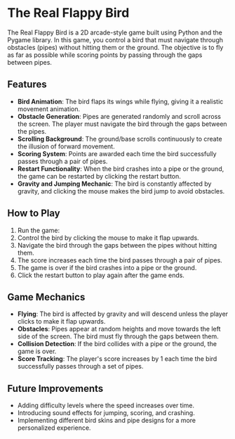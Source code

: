 # The Real Flappy Bird

The Real Flappy Bird is a 2D arcade-style game built using Python and the Pygame library. In this game, you control a bird that must navigate through obstacles (pipes) without hitting them or the ground. The objective is to fly as far as possible while scoring points by passing through the gaps between pipes.

## Features
- **Bird Animation**: The bird flaps its wings while flying, giving it a realistic movement animation.
- **Obstacle Generation**: Pipes are generated randomly and scroll across the screen. The player must navigate the bird through the gaps between the pipes.
- **Scrolling Background**: The ground/base scrolls continuously to create the illusion of forward movement.
- **Scoring System**: Points are awarded each time the bird successfully passes through a pair of pipes.
- **Restart Functionality**: When the bird crashes into a pipe or the ground, the game can be restarted by clicking the restart button.
- **Gravity and Jumping Mechanic**: The bird is constantly affected by gravity, and clicking the mouse makes the bird jump to avoid obstacles.

## How to Play
1. Run the game:
2. Control the bird by clicking the mouse to make it flap upwards.
3. Navigate the bird through the gaps between the pipes without hitting them.
4. The score increases each time the bird passes through a pair of pipes.
5. The game is over if the bird crashes into a pipe or the ground.
6. Click the restart button to play again after the game ends.

## Game Mechanics
- **Flying**: The bird is affected by gravity and will descend unless the player clicks to make it flap upwards.
- **Obstacles**: Pipes appear at random heights and move towards the left side of the screen. The bird must fly through the gaps between them.
- **Collision Detection**: If the bird collides with a pipe or the ground, the game is over.
- **Score Tracking**: The player's score increases by 1 each time the bird successfully passes through a set of pipes.

## Future Improvements
- Adding difficulty levels where the speed increases over time.
- Introducing sound effects for jumping, scoring, and crashing.
- Implementing different bird skins and pipe designs for a more personalized experience.

